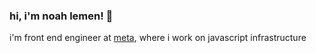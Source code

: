 ### hi, i'm noah lemen! 🍋

i'm front end engineer at [meta](https://engineering.fb.com/), where i work on javascript infrastructure
